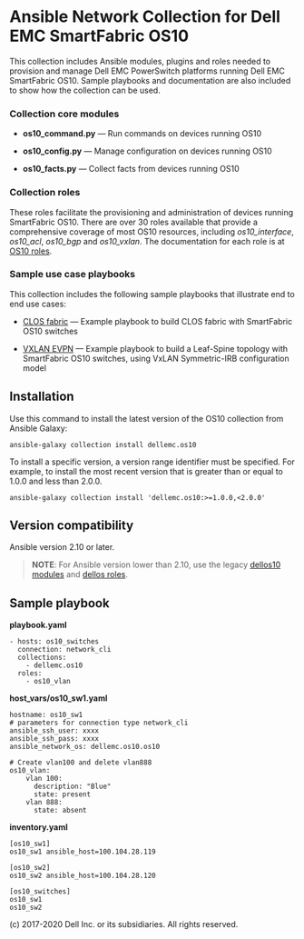 # Ansible Network Collection for Dell EMC SmartFabric OS10

This collection includes Ansible modules, plugins and roles needed to provision and manage Dell EMC PowerSwitch platforms running Dell EMC SmartFabric OS10. Sample playbooks and documentation are also included to show how the collection can be used.

### Collection core modules

- **os10_command.py** — Run commands on devices running OS10

- **os10_config.py** — Manage configuration on devices running OS10
  
- **os10_facts.py** — Collect facts from devices running OS10

### Collection roles
These roles facilitate the provisioning and administration of devices running SmartFabric OS10. There are over 30 roles available that provide a comprehensive coverage of most OS10 resources, including *os10_interface*, *os10_acl*, *os10_bgp* and *os10_vxlan*. The documentation for each role is at [OS10 roles](https://github.com/ansible-collections/dellemc.os10/blob/master/docs/roles.rst).

### Sample use case playbooks
This collection includes the following sample playbooks that illustrate end to end use cases:

- [CLOS fabric](https://github.com/ansible-collections/dellemc.os10/blob/master/playbooks/clos_fabric_ebgp/README.md) — Example playbook to build CLOS fabric with SmartFabric OS10 switches

- [VXLAN EVPN](https://github.com/ansible-collections/dellemc.os10/blob/master/playbooks/vxlan_evpn/README.md) — Example playbook to build a Leaf-Spine topology with SmartFabric OS10 switches, using VxLAN Symmetric-IRB configuration model

## Installation
Use this command to install the latest version of the OS10 collection from Ansible Galaxy:

    ansible-galaxy collection install dellemc.os10

To install a specific version, a version range identifier must be specified. For example, to install the most recent version that is greater than or equal to 1.0.0 and less than 2.0.0.

    ansible-galaxy collection install 'dellemc.os10:>=1.0.0,<2.0.0'

## Version compatibility
Ansible version 2.10 or later.

> **NOTE**: For Ansible version lower than 2.10, use the legacy [dellos10 modules](https://ansible-dellos-docs.readthedocs.io/en/latest/modules.html#os10-modules) and [dellos roles](https://ansible-dellos-docs.readthedocs.io/en/latest/roles.html).

## Sample playbook

**playbook.yaml**

    - hosts: os10_switches
      connection: network_cli
      collections:
        - dellemc.os10
      roles:
        - os10_vlan

**host_vars/os10_sw1.yaml**

    hostname: os10_sw1
    # parameters for connection type network_cli
    ansible_ssh_user: xxxx
    ansible_ssh_pass: xxxx
    ansible_network_os: dellemc.os10.os10

    # Create vlan100 and delete vlan888
    os10_vlan:
        vlan 100:
          description: "Blue"
          state: present
        vlan 888:
          state: absent

**inventory.yaml**

    [os10_sw1]
    os10_sw1 ansible_host=100.104.28.119

    [os10_sw2]
    os10_sw2 ansible_host=100.104.28.120

    [os10_switches]
    os10_sw1
    os10_sw2


(c) 2017-2020 Dell Inc. or its subsidiaries. All rights reserved.
